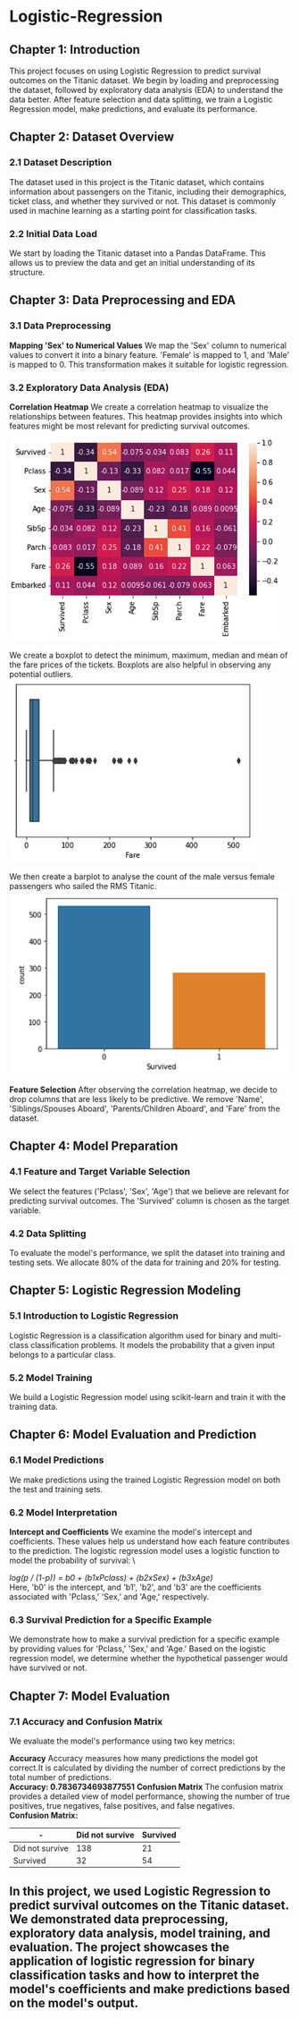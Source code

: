 # Logistic-Regression

## Chapter 1: Introduction
This project focuses on using Logistic Regression to predict survival outcomes on the Titanic dataset. We begin by loading and preprocessing the dataset, followed by exploratory data analysis (EDA) to understand the data better. After feature selection and data splitting, we train a Logistic Regression model, make predictions, and evaluate its performance.

## Chapter 2: Dataset Overview
### 2.1 Dataset Description
The dataset used in this project is the Titanic dataset, which contains information about passengers on the Titanic, including their demographics, ticket class, and whether they survived or not. This dataset is commonly used in machine learning as a starting point for classification tasks.

### 2.2 Initial Data Load
We start by loading the Titanic dataset into a Pandas DataFrame. This allows us to preview the data and get an initial understanding of its structure.


## Chapter 3: Data Preprocessing and EDA
### 3.1 Data Preprocessing
**Mapping 'Sex' to Numerical Values**
We map the 'Sex' column to numerical values to convert it into a binary feature. 'Female' is mapped to 1, and 'Male' is mapped to 0. This transformation makes it suitable for logistic regression.


### 3.2 Exploratory Data Analysis (EDA)
**Correlation Heatmap**
We create a correlation heatmap to visualize the relationships between features. This heatmap provides insights into which features might be most relevant for predicting survival outcomes. \
![Heatmap](logr-heat.png)

We create a boxplot to detect the minimum, maximum, median and mean of the fare prices of the tickets. Boxplots are also helpful in observing any potential outliers. \
![Boxplot](logr-box.png)

We then create a barplot to analyse the count of the male versus female passengers who sailed the RMS Titanic. \
![Barplot](logr-bar.png)

**Feature Selection**
After observing the correlation heatmap, we decide to drop columns that are less likely to be predictive. We remove 'Name', 'Siblings/Spouses Aboard', 'Parents/Children Aboard', and 'Fare' from the dataset.


## Chapter 4: Model Preparation
### 4.1 Feature and Target Variable Selection
We select the features ('Pclass', 'Sex', 'Age') that we believe are relevant for predicting survival outcomes. The 'Survived' column is chosen as the target variable.


### 4.2 Data Splitting
To evaluate the model's performance, we split the dataset into training and testing sets. We allocate 80% of the data for training and 20% for testing.


## Chapter 5: Logistic Regression Modeling
### 5.1 Introduction to Logistic Regression
Logistic Regression is a classification algorithm used for binary and multi-class classification problems. It models the probability that a given input belongs to a particular class.

### 5.2 Model Training
We build a Logistic Regression model using scikit-learn and train it with the training data.


## Chapter 6: Model Evaluation and Prediction
### 6.1 Model Predictions
We make predictions using the trained Logistic Regression model on both the test and training sets.


### 6.2 Model Interpretation
**Intercept and Coefficients**
We examine the model's intercept and coefficients. These values help us understand how each feature contributes to the prediction. The logistic regression model uses a logistic function to model the probability of survival: \

*log(p / (1-p)) = b0 + (b1xPclass) + (b2xSex) + (b3xAge)* \
Here, 'b0' is the intercept, and 'b1', 'b2', and 'b3' are the coefficients associated with 'Pclass,' 'Sex,' and 'Age,' respectively.

### 6.3 Survival Prediction for a Specific Example
We demonstrate how to make a survival prediction for a specific example by providing values for 'Pclass,' 'Sex,' and 'Age.' Based on the logistic regression model, we determine whether the hypothetical passenger would have survived or not.


## Chapter 7: Model Evaluation
### 7.1 Accuracy and Confusion Matrix
We evaluate the model's performance using two key metrics:

**Accuracy**
Accuracy measures how many predictions the model got correct.It is calculated by dividing the number of correct predictions by the total number of predictions. \
**Accuracy: 0.7836734693877551**
**Confusion Matrix**
The confusion matrix provides a detailed view of model performance, showing the number of true positives, true negatives, false positives, and false negatives. \
**Confusion Matrix:**

| - | Did not survive | Survived |
| --- | --- | --- |
| Did not survive | 138 | 21 |
| Survived | 32 | 54 |



## In this project, we used Logistic Regression to predict survival outcomes on the Titanic dataset. We demonstrated data preprocessing, exploratory data analysis, model training, and evaluation. The project showcases the application of logistic regression for binary classification tasks and how to interpret the model's coefficients and make predictions based on the model's output.
